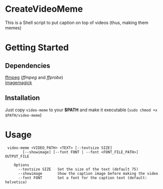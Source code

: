 # CreateVideoMeme
This is a Shell script to put caption on top of videos (thus, making them memes)

# Getting Started
## Dependencies
[ffmpeg](https://ffmpeg.org/) (*ffmpeg* and *ffprobe*)  
[imagemagick](https://github.com/ImageMagick/ImageMagick)  

## Installation
Just copy `video-meme` to your **$PATH** and make it executable (`sudo chmod +x $PATH/video-meme`)

# Usage
```   
 video-meme <VIDEO_PATH> <TEXT> [--textsize SIZE]
	  	[--showimage] [--font FONT | --font <FONT_FILE_PATH>] OUTPUT_FILE
	
	Options
	  --textsize SIZE	Set the size of the text (default 75)
	  --showimage		Show the caption image before making the video
	  --font FONT		Set a font for the caption text (default: helvetica)
```
